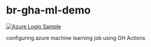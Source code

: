 # br-gha-ml-demo
[![Azure Login Sample](https://github.com/jesus-vargas-br/br-gha-ml-demo/actions/workflows/main.yml/badge.svg)](https://github.com/jesus-vargas-br/br-gha-ml-demo/actions/workflows/main.yml)

configuring azure machine learning job using GH Actions
